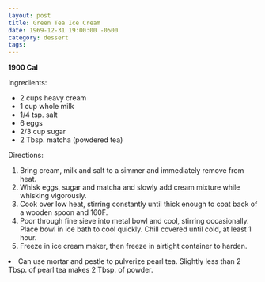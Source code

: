 ```yaml
---
layout: post
title: Green Tea Ice Cream
date: 1969-12-31 19:00:00 -0500
category: dessert
tags: 
---
```

<b>1900 Cal</b>
<p>Ingredients:</p><ul>
<li>2 cups	heavy cream</li>
<li>1 cup	whole milk</li>
<li>1/4 tsp.	salt</li>
<li>6	eggs</li>
<li>2/3 cup	sugar</li>
<li>2 Tbsp.	matcha (powdered tea)</li>
</ul>
<p>Directions:</p>
<ol>
<li>Bring cream, milk and salt to a simmer and immediately remove from heat.</li>
<li>Whisk eggs, sugar and matcha and slowly add cream mixture while whisking vigorously.</li>
<li>Cook over low heat, stirring constantly until thick enough to coat back of a wooden spoon and 160F.</li>
<li>Poor through fine sieve into metal bowl and cool, stirring occasionally.  Place bowl in ice bath to cool quickly.  Chill covered until cold, at least 1 hour.</li>
<li>Freeze in ice cream maker, then freeze in airtight container to harden.</li>
</ol>
<li>Can use mortar and pestle to pulverize pearl tea.  Slightly less than 2 Tbsp. of pearl tea makes 2 Tbsp. of powder.</li>
